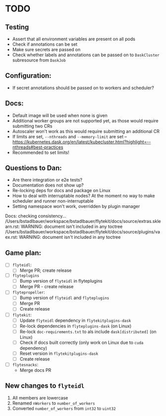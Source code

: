 # TODO
## Testing
- Assert that all environment variables are present on all pods
- Check if annotations can be set
- Make sure secrets are passed on
- Check whether labels and annotations can be passed on to `DaskCluster` subresource from `DaskJob`

## Configuration:
- If secret annotations should be passed on to workers and scheduler? 

## Docs:
- Default image will be used when none is given
- Additional worker groups are not supported yet, as those would require submitting two CRs
- Autoscaler won't work as this would require submitting an additional CR
- If limits are set, `--nthreads` and `--memory-limit` are set
– https://kubernetes.dask.org/en/latest/kubecluster.html?highlight=--nthreads#best-practices
- Recommended to set limits! 

## Questions to Dan: 
- Are there integration or e2e tests?
- Documentation does not show up? 
- Re-locking deps for docs and package on Linux
- How to deal with interruptable nodes? At the moment no way to make scheduler and runner non-interruptable
- Setting namespace won't work, overridden by plugin manager 

Docs:
checking consistency... /Users/bstadlbauer/workspace/bstadlbauer/flytekit/docs/source/extras.sklearn.rst: WARNING: document isn't included in any toctree
/Users/bstadlbauer/workspace/bstadlbauer/flytekit/docs/source/plugins/vaex.rst: WARNING: document isn't included in any toctree


## Game plan: 
- [ ] `flyteidl`:
  - [ ] Merge PR;  create release
- [ ] `flyteplugins`
  - [ ] Bump version of `flyteidl` in flyteplugins
  - [ ] Merge PR - create release
- [ ] `flytepropeller`:
  - [ ] Bump version of `flyteidl` and `flyteplugins`
  - [ ] Merge PR
  - [ ] Create release
- [ ] `flytekit`: 
    - [ ] Update `flyteidl` dependency in `flytekitplugins-dask`
    - [ ] Re-lock dependencies in `flyteplugins-dask` (on Linux)
    - [ ] Re-lock `doc-requirements.txt` to als include `dask[distributed]` (on Linux)
    - [ ] Check if docs built correctly (only work on Linux due to `cuda` dependency)
    - [ ] Reset version in `flytekitplugins-dask`
    - [ ] Create release
- [ ] `flytesnacks`:
  - Merge docs PR


## New changes to `flyteidl`
  1. All members are lowercase
  2. Renamed `nWorkers` to `number_of_workers`
  3. Converted `number_of_workers` from `int32` to `uint32` 